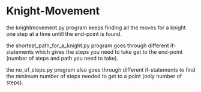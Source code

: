 # Knight-Movement

the knightmovement.py program keeps finding all the moves for a knight one step at a time untill the end-point is found.

the shortest_path_for_a_knight.py program goes through different if-statements which gives the steps you need to take get to the end-point (number of steps and path you need to take).

the no_of_steps.py program also goes through different if-statements to find the minimum number of steps needed to get to a point (only number of steps).
